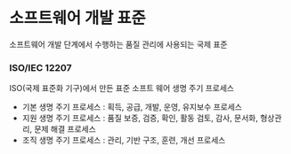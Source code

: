 # 소프트웨어 개발 표준

소프트웨어 개발 단계에서 수행하는 품질 관리에 사용되는 국제 표준

### ISO/IEC 12207

ISO(국제 표준화 기구)에서 만든 표준 소프트 웨어 생명 주기 프로세스

- 기본 생명 주기 프로세스 : 획득, 공급, 개발, 운영, 유지보수 프로세스
- 지원 생명 주기 프로세스 : 품질 보증, 검증, 확인, 활동 검토, 감사, 문서화, 형상관리, 문제 해결 프로세스
- 조직 생명 주기 프로세스 : 관리, 기반 구조, 훈련, 개선 프로세스
